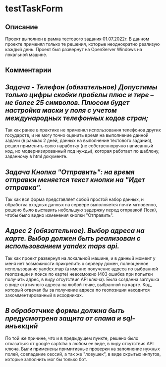 # testTaskForm
## Описание
Проект выполнен в рамка тестового задания 01.07.2022г.
В данном проекте применял только те решения, которые неоднократно реализую каждый день. Проект был развернут на OpenServer Windows на локальной машине.
## Комментарии

*Задача - Телефон (обязательное) Допустимы только цифры скобки пробелы плюс и тире – не более 25 символов. Плюсом будет настройка маски у поля с учетом международных телефонных кодов стран;*
------------

Так как ранее в практике не применял использования телефонов других государств, и не могу точно оценить время на выполнение данной задачи (в рамках 2 дней, данных на выполнение тестового задания), решил применить свою наработку (не собственноручно написанный код, но модернизированный под нужды), которая работает по шаблону, заданному в html документе.

*Задача Кнопка "Отправить": на время отправки меняется текст кнопки на "Идет отправка".*
------------

Так как вся форма представляет собой простой набор данных, и обработка входных данных на сервере выполняется почти мгновенно, решено было выставить небольшую задержку перед отправкой (1сек), чтобы было видно изменения кнопки "Отправить".

*Адрес 2 (обязательное). Выбор адреса на карте. Выбор должен быть реализован с использованием yandex maps api.*
------------

Так как проект развернул на локальной машине, и в данный момент у меня нет возможности прикрепить к серверу домен, полноценное использование yandex.map (а именно получение адреса по выбранной геопозиции и поиск по карте) невозможно (403 ошибка при попытки получить адрес, в виду отсутствия API ключа). Была созданна заглушка в виде статичного адреса на любой точке, выбранной на карте. Код, который отвечал бы за получение адреса по геопозиции находится закомментированный в исходниках.

*В обработчике формы должна быть предусмотрена защита от спама и sql-инъекций*
------------

По той же причине, что и в предыдущем пункте, решено было отказаться от google captcha в любом ее виде, в виду отсутствия API ключа. Были применены примитивные проверки на заполнение нужных полей, совпадение сессий, а так же "ловушек", в виде скрытых инпутов, которые заполнить мог бы только бот.
